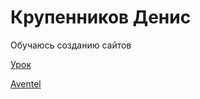 

# Крупенников Денис
Обучаюсь созданию сайтов

[Урок](https://kdvprog.github.io/Lesson/ "Мой учебный сайт")




[Aventel](https://kdvprog.github.io/aventel/ "Aventel")
